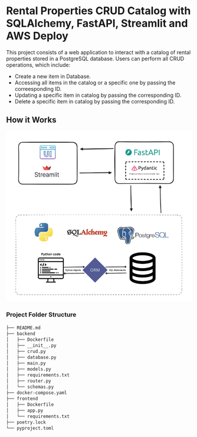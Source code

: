 # Rental Properties CRUD Catalog with SQLAlchemy, FastAPI, Streamlit and AWS Deploy

This project consists of a web application to interact with a catalog of rental properties stored in a PostgreSQL database. Users can perform all CRUD operations, which include: 
- Create a new item in Database. 
- Accessing all items in the catalog or a specific one by passing the correesponding ID. 
- Updating a specific item in catalog by passing the corresponding ID. 
- Delete a specific item in catalog by passing the corresponding ID.


## How it Works



![](pics/diag.png)



### Project Folder Structure
```
├── README.md
├── backend
│   ├── Dockerfile
│   ├── __init__.py
│   ├── crud.py
│   ├── database.py
│   ├── main.py
│   ├── models.py
│   ├── requirements.txt
│   ├── router.py
│   └── schemas.py
├── docker-compose.yaml
├── frontend
│   ├── Dockerfile
│   ├── app.py
│   └── requirements.txt
├── poetry.lock
└── pyproject.toml
```